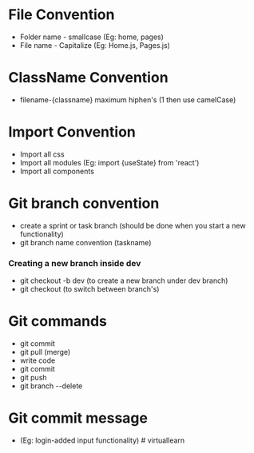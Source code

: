 # File Convention

* Folder name - smallcase (Eg: home, pages)
* File name - Capitalize (Eg: Home.js, Pages.js)

# ClassName Convention

* filename-{classname}  maximum hiphen's (1 then use camelCase)

# Import Convention

* Import all css
* Import all modules (Eg: import {useState} from 'react')
* Import all components

# Git branch convention

* create a sprint or task branch (should be done when you start a new functionality)
* git branch name convention (taskname)

### Creating a new branch inside dev
* git checkout -b <branch-name> dev (to create a new branch under dev branch)
* git checkout <branch-name> (to switch between branch's)

# Git commands

* git commit
* git pull (merge)
* write code
* git commit
* git push
* git branch --delete <branch-name>


# Git commit message

* (Eg: login-added input functionality)
#   v i r t u a l l e a r n  
 